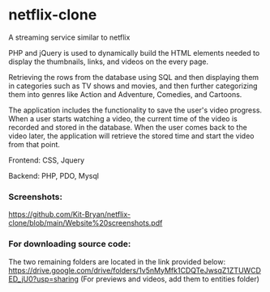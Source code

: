 # netflix-clone
A streaming service similar to netflix

PHP and jQuery is used to dynamically build the HTML elements needed to display the thumbnails, links, and videos on the every page.

Retrieving the rows from the database using SQL and then displaying them in categories such as TV shows and movies, and then further categorizing them into genres like Action and Adventure, Comedies, and Cartoons.

The application includes the functionality to save the user's video progress. When a user starts watching a video, the current time of the video is recorded and stored in the database. When the user comes back to the video later, the application will retrieve the stored time and start the video from that point.

Frontend: CSS, Jquery

Backend: PHP, PDO, Mysql

### Screenshots:
https://github.com/Kit-Bryan/netflix-clone/blob/main/Website%20screenshots.pdf

### For downloading source code:

The two remaining folders are located in the link provided below:
https://drive.google.com/drive/folders/1v5nMyMfk1CDQTeJwsqZ1ZTUWCDED_jU0?usp=sharing
(For previews and videos, add them to entities folder)
